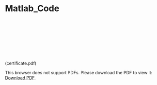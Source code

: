 # Matlab_Code
(certificate.pdf)
<object data="https://github.com/Kumar-Rishav-py/Matlab_Code/blob/main/certificate.pdf" type="application/pdf" width="700px" height="700px">
    <embed src="https://github.com/Kumar-Rishav-py/Matlab_Code/blob/main/certificate.pdf">
        <p>This browser does not support PDFs. Please download the PDF to view it: <a href="https://github.com/Kumar-Rishav-py/Matlab_Code/blob/main/certificate.pdf">Download PDF</a>.</p>
    </embed>
</object>
